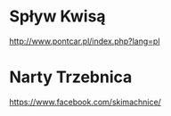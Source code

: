 # Spływ Kwisą
http://www.pontcar.pl/index.php?lang=pl


# Narty Trzebnica
https://www.facebook.com/skimachnice/